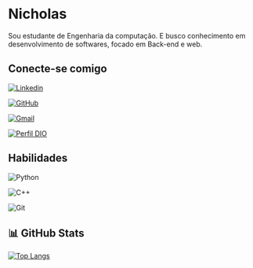 ​​
# Nicholas

Sou estudante de Engenharia da computação. E busco conhecimento em desenvolvimento de softwares, focado em Back-end e web.

## Conecte-se comigo

[![Linkedin](https://img.shields.io/badge/LinkedIn-5102F7?style=for-the-badge&logo=linkedin&logoColor=white)](https://www.linkedin.com/in/nicholas-nascimento-210348214/) 

[![GitHub](https://img.shields.io/badge/GitHub-5102F7?style=for-the-badge&logo=github&logoColor=white)](https://github.com/Nicholasnas)

[![Gmail](https://img.shields.io/badge/Gmail-5102F7?style=for-the-badge&logo=gmail&logoColor=white)](nicholasnas.nn@gmail.com)

[![Perfil DIO](https://img.shields.io/badge/-Meu%20Perfil%20na%20DIO-5102F7?style=for-the-badge)](https://www.dio.me/users/nicholasnas_nn)





## Habilidades

![Python](https://img.shields.io/badge/python-5102F7?style=for-the-badge&logo=python&logoColor=ffdd54)

![C++](https://img.shields.io/badge/C%2B%2B-5102F7?style=for-the-badge&logo=c%2B%2B&logoColor=white) 

![Git](https://img.shields.io/badge/GIT-5102F7?style=for-the-badge&logo=git&logoColor=white)


## 📊 GitHub Stats


[![Top Langs](https://github-readme-stats.vercel.app/api/top-langs/?username=Nicholasnas&layout=donut&theme=dracula)](https://github.com/NicholasNascimento/github-readme-stats)
